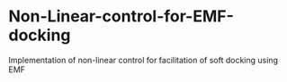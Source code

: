 # Non-Linear-control-for-EMF-docking
Implementation of non-linear control for facilitation of soft docking using EMF
